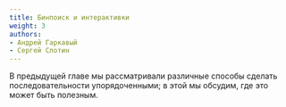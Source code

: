 ```yaml
---
title: Бинпоиск и интерактивки
weight: 3
authors:
- Андрей Гаркавый
- Сергей Слотин
---
```


В предыдущей главе мы рассматривали различные способы сделать последовательности упорядоченными; в этой мы обсудим, где это может быть полезным.
